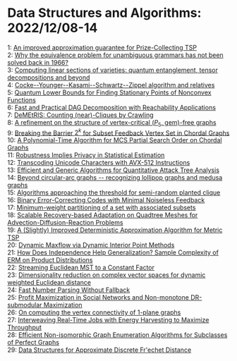 # Data Structures and Algorithms: 2022/12/08-14  
1: [An improved approximation guarantee for Prize-Collecting TSP](https://doi.org/10.48550/arXiv.2212.03776)  
2: [Why the equivalence problem for unambiguous grammars has not been solved  back in 1966?](https://doi.org/10.48550/arXiv.2212.03786)  
3: [Computing linear sections of varieties: quantum entanglement, tensor  decompositions and beyond](https://doi.org/10.48550/arXiv.2212.03851)  
4: [Cocke--Younger--Kasami--Schwartz--Zippel algorithm and relatives](https://doi.org/10.48550/arXiv.2212.03861)  
5: [Quantum Lower Bounds for Finding Stationary Points of Nonconvex  Functions](https://doi.org/10.48550/arXiv.2212.03906)  
6: [Fast and Practical DAG Decomposition with Reachability Applications](https://doi.org/10.48550/arXiv.2212.03945)  
7: [DeMEtRIS: Counting (near)-Cliques by Crawling](https://doi.org/10.48550/arXiv.2212.03957)  
8: [A refinement on the structure of vertex-critical ($P_5$, gem)-free  graphs](https://doi.org/10.48550/arXiv.2212.04659)  
9: [Breaking the Barrier $2^k$ for Subset Feedback Vertex Set in Chordal  Graphs](https://doi.org/10.48550/arXiv.2212.04726)  
10: [A Polynomial-Time Algorithm for MCS Partial Search Order on Chordal  Graphs](https://doi.org/10.48550/arXiv.2212.04880)  
11: [Robustness Implies Privacy in Statistical Estimation](https://doi.org/10.48550/arXiv.2212.05015)  
12: [Transcoding Unicode Characters with AVX-512 Instructions](https://doi.org/10.48550/arXiv.2212.05098)  
13: [Efficient and Generic Algorithms for Quantitative Attack Tree Analysis](https://doi.org/10.48550/arXiv.2212.05358)  
14: [Beyond circular-arc graphs -- recognizing lollipop graphs and medusa  graphs](https://doi.org/10.48550/arXiv.2212.05433)  
15: [Algorithms approaching the threshold for semi-random planted clique](https://doi.org/10.48550/arXiv.2212.05619)  
16: [Binary Error-Correcting Codes with Minimal Noiseless Feedback](https://doi.org/10.48550/arXiv.2212.05673)  
17: [Minimum-weight partitioning of a set with associated subsets](https://doi.org/10.48550/arXiv.2212.05823)  
18: [Scalable Recovery-based Adaptation on Quadtree Meshes for  Advection-Diffusion-Reaction Problems](https://doi.org/10.48550/arXiv.2212.05945)  
19: [A (Slightly) Improved Deterministic Approximation Algorithm for Metric  TSP](https://doi.org/10.48550/arXiv.2212.06296)  
20: [Dynamic Maxflow via Dynamic Interior Point Methods](https://doi.org/10.48550/arXiv.2212.06315)  
21: [How Does Independence Help Generalization? Sample Complexity of ERM on  Product Distributions](https://doi.org/10.48550/arXiv.2212.06422)  
22: [Streaming Euclidean MST to a Constant Factor](https://doi.org/10.48550/arXiv.2212.06546)  
23: [Dimensionality reduction on complex vector spaces for dynamic weighted  Euclidean distance](https://doi.org/10.48550/arXiv.2212.06605)  
24: [Fast Number Parsing Without Fallback](https://doi.org/10.48550/arXiv.2212.06644)  
25: [Profit Maximization in Social Networks and Non-monotone DR-submodular  Maximization](https://doi.org/10.48550/arXiv.2212.06646)  
26: [On computing the vertex connectivity of 1-plane graphs](https://doi.org/10.48550/arXiv.2212.06782)  
27: [Interweaving Real-Time Jobs with Energy Harvesting to Maximize  Throughput](https://doi.org/10.48550/arXiv.2212.07002)  
28: [Efficient Non-isomorphic Graph Enumeration Algorithms for Subclasses of  Perfect Graphs](https://doi.org/10.48550/arXiv.2212.07119)  
29: [Data Structures for Approximate Discrete Fr\'echet Distance](https://doi.org/10.48550/arXiv.2212.07124)  